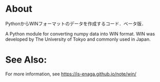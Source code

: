 # About
PythonからWINフォーマットのデータを作成するコード．ベータ版．

A Python module for converting numpy data into WIN format.
WIN was developed by The University of Tokyo and commonly used in Japan.

# See Also:
For more information, see 
<url>
https://is-enaga.github.io/note/win/
</url>
